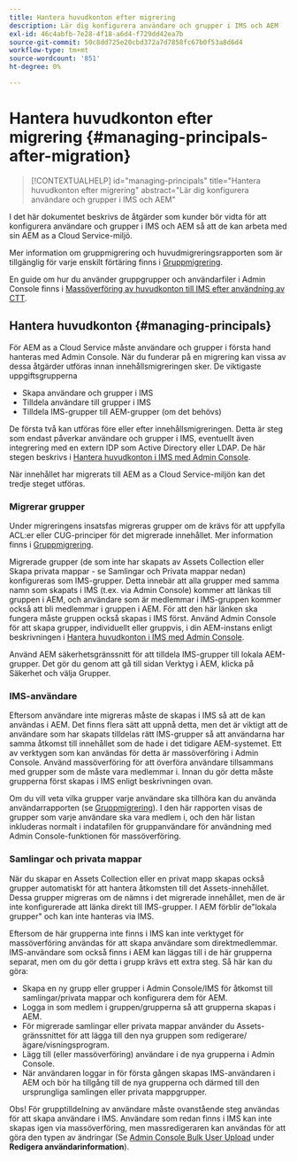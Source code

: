```yaml
---
title: Hantera huvudkonton efter migrering
description: Lär dig konfigurera användare och grupper i IMS och AEM
exl-id: 46c4abfb-7e28-4f18-a6d4-f729dd42ea7b
source-git-commit: 50c8dd725e20cbd372a7d7858fc67b0f53a8d6d4
workflow-type: tm+mt
source-wordcount: '851'
ht-degree: 0%

---
```


# Hantera huvudkonton efter migrering {#managing-principals-after-migration}

>[!CONTEXTUALHELP]
>id="managing-principals"
>title="Hantera huvudkonton efter migrering"
>abstract="Lär dig konfigurera användare och grupper i IMS och AEM"

I det här dokumentet beskrivs de åtgärder som kunder bör vidta för att konfigurera användare och grupper i IMS och AEM så att de kan arbeta med sin AEM as a Cloud Service-miljö.

Mer information om gruppmigrering och huvudmigreringsrapporten som är tillgänglig för varje enskilt förtäring finns i [Gruppmigrering](/help/journey-migration/content-transfer-tool/using-content-transfer-tool/group-migration.md).

En guide om hur du använder gruppgrupper och användarfiler i Admin Console finns i [Massöverföring av huvudkonton till IMS efter användning av CTT](/help/journey-migration/content-transfer-tool/using-content-transfer-tool/bulk-principal-uploading.md).

## Hantera huvudkonton {#managing-principals}

För AEM as a Cloud Service måste användare och grupper i första hand hanteras med Admin Console.  När du funderar på en migrering kan vissa av dessa åtgärder utföras innan innehållsmigreringen sker.  De viktigaste uppgiftsgrupperna

* Skapa användare och grupper i IMS
* Tilldela användare till grupper i IMS
* Tilldela IMS-grupper till AEM-grupper (om det behövs)

De första två kan utföras före eller efter innehållsmigreringen.  Detta är steg som endast påverkar användare och grupper i IMS, eventuellt även integrering med en extern IDP som Active Directory eller LDAP.  De här stegen beskrivs i [Hantera huvudkonton i IMS med Admin Console](/help/journey-migration/managing-principals.md).

När innehållet har migrerats till AEM as a Cloud Service-miljön kan det tredje steget utföras.

### Migrerar grupper

Under migreringens insatsfas migreras grupper om de krävs för att uppfylla ACL:er eller CUG-principer för det migrerade innehållet.  Mer information finns i [Gruppmigrering](/help/journey-migration/content-transfer-tool/using-content-transfer-tool/group-migration.md).

Migrerade grupper (de som inte har skapats av Assets Collection eller Skapa privata mappar - se Samlingar och Privata mappar nedan) konfigureras som IMS-grupper.  Detta innebär att alla grupper med samma namn som skapats i IMS (t.ex. via Admin Console) kommer att länkas till gruppen i AEM, och användare som är medlemmar i IMS-gruppen kommer också att bli medlemmar i gruppen i AEM.  För att den här länken ska fungera måste gruppen också skapas i IMS först.  Använd Admin Console för att skapa grupper, individuellt eller gruppvis, i din AEM-instans enligt beskrivningen i [Hantera huvudkonton i IMS med Admin Console](/help/journey-migration/managing-principals.md).

Använd AEM säkerhetsgränssnitt för att tilldela IMS-grupper till lokala AEM-grupper. Det gör du genom att gå till sidan Verktyg i AEM, klicka på Säkerhet och välja Grupper.

### IMS-användare

Eftersom användare inte migreras måste de skapas i IMS så att de kan användas i AEM.  Det finns flera sätt att uppnå detta, men det är viktigt att de användare som har skapats tilldelas rätt IMS-grupper så att användarna har samma åtkomst till innehållet som de hade i det tidigare AEM-systemet.  Ett av verktygen som kan användas för detta är massöverföring i Admin Console. Använd massöverföring för att överföra användare tillsammans med grupper som de måste vara medlemmar i.  Innan du gör detta måste grupperna först skapas i IMS enligt beskrivningen ovan.

Om du vill veta vilka grupper varje användare ska tillhöra kan du använda användarrapporten (se [Gruppmigrering](/help/journey-migration/content-transfer-tool/using-content-transfer-tool/group-migration.md)).  I den här rapporten visas de grupper som varje användare ska vara medlem i, och den här listan inkluderas normalt i indatafilen för gruppanvändare för användning med Admin Console-funktionen för massöverföring.

### Samlingar och privata mappar

När du skapar en Assets Collection eller en privat mapp skapas också grupper automatiskt för att hantera åtkomsten till det Assets-innehållet.  Dessa grupper migreras om de nämns i det migrerade innehållet, men de är inte konfigurerade att länka direkt till IMS-grupper. I AEM förblir de&quot;lokala grupper&quot; och kan inte hanteras via IMS.

Eftersom de här grupperna inte finns i IMS kan inte verktyget för massöverföring användas för att skapa användare som direktmedlemmar.  IMS-användare som också finns i AEM kan läggas till i de här grupperna separat, men om du gör detta i grupp krävs ett extra steg.  Så här kan du göra:
* Skapa en ny grupp eller grupper i Admin Console/IMS för åtkomst till samlingar/privata mappar och konfigurera dem för AEM.
* Logga in som medlem i gruppen/grupperna så att grupperna skapas i AEM.
* För migrerade samlingar eller privata mappar använder du Assets-gränssnittet för att lägga till den nya gruppen som redigerare/ägare/visningsprogram.
* Lägg till (eller massöverföring) användare i de nya grupperna i Admin Console.
* När användaren loggar in för första gången skapas IMS-användaren i AEM och bör ha tillgång till de nya grupperna och därmed till den ursprungliga samlingen eller privata mappgrupper.

Obs! För grupptilldelning av användare måste ovanstående steg användas för att skapa användare i IMS. Användare som redan finns i IMS kan inte skapas igen via massöverföring, men massredigeraren kan användas för att göra den typen av ändringar (Se [Admin Console Bulk User Upload](https://helpx.adobe.com/se/enterprise/using/bulk-upload-users.html) under **Redigera användarinformation**).
